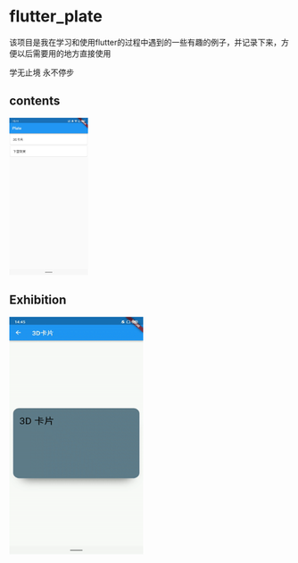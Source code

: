 # flutter_plate

该项目是我在学习和使用flutter的过程中遇到的一些有趣的例子，并记录下来，方便以后需要用的地方直接使用

学无止境 永不停步

## contents

<img width="28%" height="28%" src="https://raw.githubusercontent.com/zhou-Flutter/flutter_plate/master/assets/plate.jpg"/>

## Exhibition

<div>
<img src="https://github.com/zhou-Flutter/flutter_plate/blob/master/assets/3D_Card.gif?raw=true" width="240px" height="426px"/>

</div>

 

